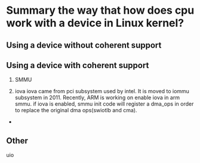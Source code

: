 
Summary the way that how does cpu work with a device in Linux kernel?
=

Using a device without coherent support
-

Using a device with coherent support
-

1.  SMMU

2.  iova
    iova came from pci subsystem used by intel. It is moved to iommu subsystem in 2011.
    Recently, ARM is working on enable iova in arm smmu.
    if iova is enabled, smmu init code will register a dma_ops in order to replace the original dma ops(swiotlb and cma).

-

Other
-

uio

